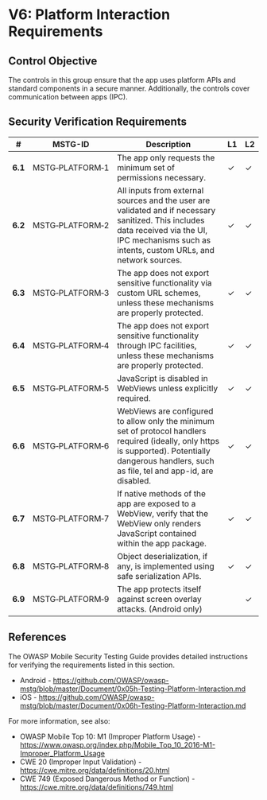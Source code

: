 # V6: Platform Interaction Requirements

## Control Objective

The controls in this group ensure that the app uses platform APIs and standard components in a secure manner. Additionally, the controls cover communication between apps (IPC).

## Security Verification Requirements

| # | MSTG-ID | Description | L1 | L2 |
| --- | --- | --- | --- | --- |
| **6.1** | MSTG‑PLATFORM‑1 | The app only requests the minimum set of permissions necessary. | ✓ | ✓ |
| **6.2** | MSTG‑PLATFORM‑2 | All inputs from external sources and the user are validated and if necessary sanitized. This includes data received via the UI, IPC mechanisms such as intents, custom URLs, and network sources.| ✓ | ✓ |
| **6.3** | MSTG‑PLATFORM‑3 | The app does not export sensitive functionality via custom URL schemes, unless these mechanisms are properly protected. | ✓ | ✓ |
| **6.4** | MSTG‑PLATFORM‑4 | The app does not export sensitive functionality through IPC facilities, unless these mechanisms are properly protected. | ✓ | ✓ |
| **6.5** | MSTG‑PLATFORM‑5 | JavaScript is disabled in WebViews unless explicitly required. | ✓ | ✓ |
| **6.6** | MSTG‑PLATFORM‑6 | WebViews are configured to allow only the minimum set of protocol handlers required (ideally, only https is supported). Potentially dangerous handlers, such as file, tel and app-id, are disabled. | ✓ | ✓ |
| **6.7** | MSTG‑PLATFORM‑7 | If native methods of the app are exposed to a WebView, verify that the WebView only renders JavaScript contained within the app package. | ✓ | ✓ |
| **6.8** | MSTG‑PLATFORM‑8 | Object deserialization, if any, is implemented using safe serialization APIs. | ✓ | ✓ |
| **6.9** | MSTG‑PLATFORM‑9 | The app protects itself against screen overlay attacks. (Android only) |  | ✓ |

<div style="page-break-after: always;">
</div>

## References

The OWASP Mobile Security Testing Guide provides detailed instructions for verifying the requirements listed in this section.

- Android - <https://github.com/OWASP/owasp-mstg/blob/master/Document/0x05h-Testing-Platform-Interaction.md>
- iOS - <https://github.com/OWASP/owasp-mstg/blob/master/Document/0x06h-Testing-Platform-Interaction.md>

For more information, see also:

- OWASP Mobile Top 10: M1 (Improper Platform Usage) - <https://www.owasp.org/index.php/Mobile_Top_10_2016-M1-Improper_Platform_Usage>
- CWE 20 (Improper Input Validation) - <https://cwe.mitre.org/data/definitions/20.html>
- CWE 749 (Exposed Dangerous Method or Function) - <https://cwe.mitre.org/data/definitions/749.html>
